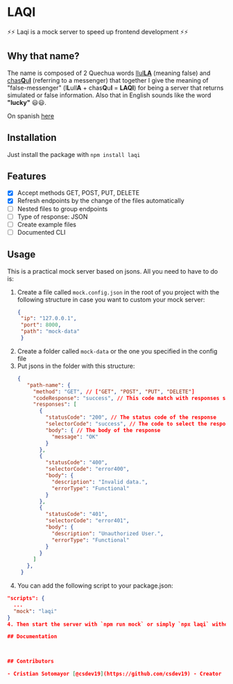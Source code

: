 # LAQI

⚡⚡ Laqi is a mock server to speed up frontend development ⚡⚡

## Why that name?

The name is composed of 2 Quechua words [llul**LA**](https://es.glosbe.com/quz/es/llulla) (meaning false) and [chas**Q**u**I**](https://es.glosbe.com/qu/es/chaski) (referring to a messenger) that together I give the meaning of "false-messenger" (l**L**ull**A** + chas**Q**u**I** = **LAQI**) for being a server that returns simulated or false information. Also that in English sounds like the word **"lucky"** 😃😃.

On spanish [here](documentacion/name.md)

## Installation

Just install the package with `npm install laqi`


## Features

- [x] Accept methods GET, POST, PUT, DELETE
- [x] Refresh endpoints by the change of the files automatically
- [ ] Nested files to group endpoints
- [ ] Type of response: JSON
- [ ] Create example files
- [ ] Documented CLI

## Usage

This is a practical mock server based on jsons. All you need to have to do is:

1. Create a file called `mock.config.json` in the root of you project with the following structure in case you want to custom your mock server:
   ```json
   {
    "ip": "127.0.0.1",
    "port": 8000,
    "path": "mock-data"
    }
   ```
2. Create a folder called `mock-data` or the one you specified in the config file
3. Put jsons in the folder with this structure:
   ```json
   {
      "path-name": {
        "method": "GET", // ["GET", "POST", "PUT", "DELETE"]
        "codeResponse": "success", // This code match with responses selectorCode item
        "responses": [
          {
            "statusCode": "200", // The status code of the response
            "selectorCode": "success", // The code to select the response
            "body": { // The body of the response
              "message": "OK"
            }
          },
          {
            "statusCode": "400",
            "selectorCode": "error400",
            "body": {
              "description": "Invalid data.",
              "errorType": "Functional"
            }
          },
          {
            "statusCode": "401",
            "selectorCode": "error401",
            "body": {
              "description": "Unauthorized User.",
              "errorType": "Functional"
            }
          }
        ]
      },
    }
   ```
5. You can add the following script to your package.json:
  ```json
  "scripts": {
    ...
    "mock": "laqi"
  }
4. Then start the server with `npm run mock` or simply `npx laqi` without adding the script to your package.json

## Documentation



## Contributors

- Cristian Sotomayor [@csdev19](https://github.com/csdev19) - Creator


